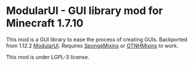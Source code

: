 # ModularUI - GUI library mod for Minecraft 1.7.10

This mod is a GUI library to ease the process of creating GUIs. Backported from 1.12.2 [ModularUI](https://github.com/CleanroomMC/ModularUI).
Requires [SpongeMixins](https://github.com/TimeConqueror/SpongeMixins) or [GTNHMixins](https://github.com/GTNewHorizons/GTNHMixins) to work.

This mod is under LGPL-3 license.
